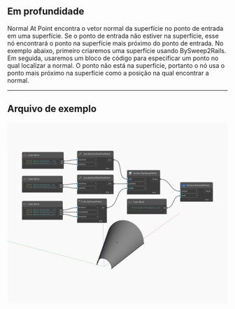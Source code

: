 ## Em profundidade
Normal At Point encontra o vetor normal da superfície no ponto de entrada em uma superfície. Se o ponto de entrada não estiver na superfície, esse nó encontrará o ponto na superfície mais próximo do ponto de entrada. No exemplo abaixo, primeiro criaremos uma superfície usando BySweep2Rails. Em seguida, usaremos um bloco de código para especificar um ponto no qual localizar a normal. O ponto não está na superfície, portanto o nó usa o ponto mais próximo na superfície como a posição na qual encontrar a normal.
___
## Arquivo de exemplo

![NormalAtPoint](./Autodesk.DesignScript.Geometry.Surface.NormalAtPoint_img.jpg)


